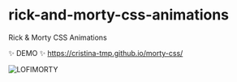 # rick-and-morty-css-animations
Rick &amp; Morty CSS Animations

✨ DEMO ✨ https://cristina-tmp.github.io/morty-css/

![LOFIMORTY](https://user-images.githubusercontent.com/108523477/179150588-82d6271d-3061-42c3-afe5-5daf8b07238c.gif)
